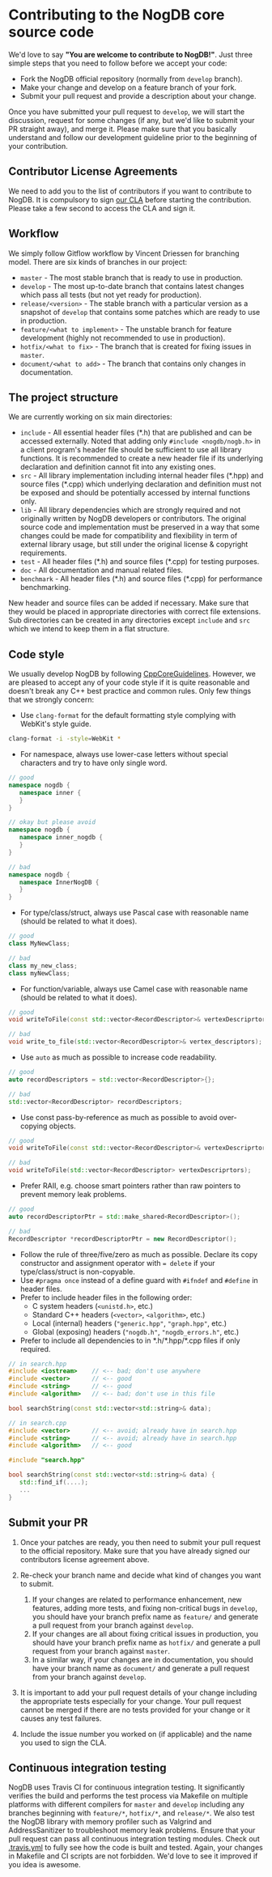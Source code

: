 # Contributing to the NogDB core source code 

We'd love to say **"You are welcome to contribute to NogDB!"**. Just three simple steps that you need to follow before we accept your code:
- Fork the NogDB official repository (normally from `develop` branch).
- Make your change and develop on a feature branch of your fork.
- Submit your pull request and provide a description about your change.

Once you have submitted your pull request to `develop`, we will start the discussion, request for some changes (if any, but we'd like to submit your PR straight away),
and merge it. Please make sure that you basically understand and follow our development guideline prior to the beginning of your contribution.

## Contributor License Agreements

We need to add you to the list of contributors if you want to contribute to NogDB. It is compulsory to sign [our CLA](http://nogdb.org/community/cla) before starting the contribution. 
Please take a few second to access the CLA and sign it.

## Workflow
We simply follow Gitflow workflow by Vincent Driessen for branching model. There are six kinds of branches in our project:
 - `master` - The most stable branch that is ready to use in production.
 - `develop` - The most up-to-date branch that contains latest changes which pass all tests (but not yet ready for production).
 - `release/<version>` - The stable branch with a particular version as a snapshot of `develop` that contains some patches which are ready to use in production.
 - `feature/<what to implement>` - The unstable branch for feature development (highly not recommended to use in production). 
 - `hotfix/<what to fix>` - The branch that is created for fixing issues in `master`.
 - `document/<what to add>` - The branch that contains only changes in documentation.

## The project structure
We are currently working on six main directories:
 - `include` - All essential header files (*.h) that are published and can be accessed externally. Noted that adding only `#include <nogdb/nogb.h>` in a client program's header file should be sufficient to use all library functions. It is recommended to create a new header file if its underlying declaration and definition cannot fit into any existing ones.
 - `src` - All library implementation including internal header files (\*.hpp) and source files (\*.cpp) which underlying declaration and definition must not be exposed and should be potentially accessed by internal functions only.
 - `lib` - All library dependencies which are strongly required and not originally written by NogDB developers or contributors. The original source code and implementation must be preserved in a way that some changes could be made for compatibility and flexibility in term of external library usage, but still under the original license & copyright requirements.
 - `test` - All header files (\*.h) and source files (\*.cpp) for testing purposes. 
 - `doc` - All documentation and manual related files.
 - `benchmark` - All header files (\*.h) and source files (\*.cpp) for performance benchmarking.

New header and source files can be added if necessary. Make sure that they would be placed in appropriate directories with correct file extensions. Sub directories can be created in any directories except `include` and `src` which we intend to keep them in a flat structure.

## Code style
We usually develop NogDB by following [CppCoreGuidelines](https://github.com/isocpp/CppCoreGuidelines/blob/master/CppCoreGuidelines.md). However, we are pleased to accept any of your code style if it is quite reasonable and doesn't break any C++ best practice and common rules. Only few things that we strongly concern:
 - Use `clang-format` for the default formatting style complying with WebKit's style guide.
 ```bash
 clang-format -i -style=WebKit *
 ```
 - For namespace, always use lower-case letters without special characters and try to have only single word.
 ```cpp
 // good
 namespace nogdb {
    namespace inner {
    }
 }
 
 // okay but please avoid
 namespace nogdb {
    namespace inner_nogdb {
    }
 }
 
 // bad
 namespace nogdb {
    namespace InnerNogDB {
    }
 }
 ```
 - For type/class/struct, always use Pascal case with reasonable name (should be related to what it does).
 ```cpp
 // good
 class MyNewClass;
 
 // bad
 class my_new_class;
 class myNewClass;
 ```
 - For function/variable, always use Camel case with reasonable name (should be related to what it does).
 ```cpp
 // good
 void writeToFile(const std::vector<RecordDescriptor>& vertexDescriprtors);
 
 // bad
 void write_to_file(std::vector<RecordDescriptor>& vertex_descriptors);
 ```
 - Use `auto` as much as possible to increase code readability.
 ```cpp
 // good
 auto recordDescriptors = std::vector<RecordDescriptor>{};
 
 // bad
 std::vector<RecordDescriptor> recordDescriptors;
 ```
 - Use const pass-by-reference as much as possible to avoid over-copying objects.
 ```cpp
 // good
 void writeToFile(const std::vector<RecordDescriptor>& vertexDescriprtors);
 
 // bad
 void writeToFile(std::vector<RecordDescriptor> vertexDescriprtors);
 ```
 - Prefer RAII, e.g. choose smart pointers rather than raw pointers to prevent memory leak problems.
 ```cpp
 // good
 auto recordDescriptorPtr = std::make_shared<RecordDescriptor>();
 
 // bad
 RecordDescriptor *recordDescriptorPtr = new RecordDescriptor();
 ```
 - Follow the rule of three/five/zero as much as possible. Declare its copy constructor and assignment operator with `= delete` if your type/class/struct is non-copyable.
 - Use `#pragma once` instead of a define guard with `#ifndef` and `#define` in header files.
 - Prefer to include header files in the following order:
   - C system headers (`<unistd.h>`, etc.)
   - Standard C++ headers (`<vector>`, `<algorithm>`, etc.)
   - Local (internal) headers (`"generic.hpp"`, `"graph.hpp"`, etc.)
   - Global (exposing) headers (`"nogdb.h"`, `"nogdb_errors.h"`, etc.)
 - Prefer to include all dependencies to in \*.h/\*.hpp/\*.cpp files if only required.
 ```cpp
 // in search.hpp
 #include <iostream>    // <-- bad; don't use anywhere
 #include <vector>      // <-- good
 #include <string>      // <-- good
 #include <algorithm>   // <-- bad; don't use in this file
 
 bool searchString(const std::vector<std::string>& data);
 
 // in search.cpp
 #include <vector>      // <-- avoid; already have in search.hpp
 #include <string>      // <-- avoid; already have in search.hpp
 #include <algorithm>   // <-- good
 
 #include "search.hpp"
 
 bool searchString(const std::vector<std::string>& data) {
    std::find_if(....);
    ...
 }
 ```

## Submit your PR
1. Once your patches are ready, you then need to submit your pull request to the official repository. Make sure that you have already signed our contributors license agreement above.

2. Re-check your branch name and decide what kind of changes you want to submit.
   1. If your changes are related to performance enhancement, new features, adding more tests, and fixing non-critical bugs in `develop`, you should have your branch prefix name as `feature/` and generate a pull request from your branch against `develop`.
   2. If your changes are all about fixing critical issues in production, you should have your branch prefix name as `hotfix/` and generate a pull request from your branch against `master`.
   3. In a similar way, if your changes are in documentation, you should have your branch name as `document/` and generate a pull request from your branch against `develop`.

3. It is important to add your pull request details of your change including the appropriate tests especially for your change. Your pull request cannot be merged if there are no tests provided for your change or it causes any test failures.

4. Include the issue number you worked on (if applicable) and the name you used to sign the CLA.

## Continuous integration testing
NogDB uses Travis CI for continuous integration testing. It significantly verifies the build and performs the test process via Makefile on multiple platforms with different compilers for `master` and `develop` including any branches beginning with `feature/*`, `hotfix/*`, and `release/*`.
We also test the NogDB library with memory profiler such as Valgrind and AddressSanitizer to troubleshoot memory leak problems. Ensure that your pull request can pass all continuous integration testing modules. Check out [.travis.yml](https://github.com/nogdb/nogdb/blob/master/.travis.yml) to fully see how the code is built and tested.
Again, your changes in Makefile and CI scripts are not forbidden. We'd love to see it improved if you idea is awesome.


